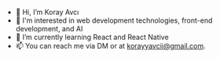 - 👋 Hi, I’m Koray Avcı
- 👀 I'm interested in web development technologies, front-end development, and AI
- 🌱 I’m currently learning React and React Native
- 📫 You can reach me via DM or at korayyavcii@gmail.com.

<!---
koray-avci/koray-avci is a ✨ special ✨ repository because its `README.md` (this file) appears on your GitHub profile.
You can click the Preview link to take a look at your changes.
--->
